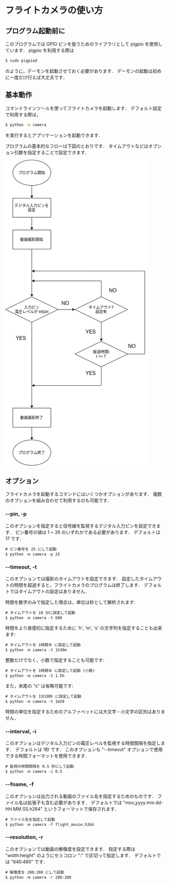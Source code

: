 # フライトカメラの使い方

## プログラム起動前に

このプログラムでは GPIO ピンを扱うためのライブラリとして pigpio を使用しています．
pigpio を利用する際は

```bash
$ sudo pigpiod
```

のように，デーモンを起動させておく必要があります．
デーモンの起動は初めに一度だけ行えば大丈夫です．

## 基本動作

コマンドラインツールを使ってフライトカメラを起動します．
デフォルト設定で利用する際は，

```bash
$ python -m camera
```

を実行するとアプリケーションを起動できます．

プログラムの基本的なフローは下図のとおりです．
タイムアウトなどはオプション引数を指定することで設定できます．

![flowchart](./res/flowchart.png "floawchart")

## オプション

フライトカメラを起動するコマンドにはいくつかオプションがあります．
複数のオプションを組み合わせて利用するのも可能です．

### --pin, -p

このオプションを指定すると信号線を監視するデジタル入力ピンを設定できます．
ピン番号の値は 1 ~ 26 のいずれかである必要があります．
デフォルトは 17 です．

```bash:実行例
# ピン番号を 25 にして起動
$ python -m camera -p 25
```

### --timeout, -t

このオプションでは撮影のタイムアウトを設定できます．
設定したタイムアウトの時間を超過すると，フライトカメラのプログラムは終了します．
デフォルトではタイムアウトの設定はありません．

時間を数字のみで指定した場合は，単位は秒として解析されます:

```bash:実行例
# タイムアウトを 10 分に設定して起動
$ python -m camera -t 600
```

時間をより直感的に指定するために 'h', 'm', 's' の文字列を指定することも出来ます:

```bash:実行例
# タイムアウトを 1時間半 に設定して起動
$ python -m camera -t 1h30m
```

整数だけでなく，小数で指定することも可能です:

```bash:実行例
# タイムアウトを 1時間半 に設定して起動 (小数)
$ python -m camera -t 1.5h
```

また，末尾の "s" は省略可能です:

```bash:実行例
# タイムアウトを 1分20秒 に設定して起動
$ python -m camera -t 1m20
```
時間の単位を指定するためのアルファベットには大文字・小文字の区別はありません．

### --interval, -i

このオプションはデジタル入力ピンの電圧レベルを監視する時間間隔を指定します．
デフォルトは 1秒 です．
このオプションも "--timeout" オプションで使用できる時間フォーマットを使用できます．

```bash:実行例
# 監視の時間間隔を 0.5 秒にして起動
$ python -m camera -i 0.5
```

### --fname, -f

このオプションは出力される動画のファイル名を指定するためのものです．
ファイル名は拡張子も含む必要があります．
デフォルトでは "mov_yyyy.mm.dd-HH.MM.SS.h264" というフォーマットで保存されます．

```bash:実行例
# ファイル名を指定して起動
$ python -m camera -f flight_movie.h264
```

### --resolution, -r

このオプションでは動画の解像度を設定できます．
指定する際は "width:height" のようにセミコロン ":" で区切って指定します．
デフォルトでは "640:480" です．

```bash:実行例
# 解像度を 200:200 にして起動
$ python -m camera -r 200:200
```
